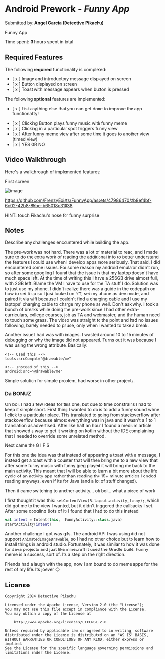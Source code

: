 # Android Prework - *Funny App*

Submitted by: **Angel Garcia (Detective Pikachu)**

Funny App

Time spent: **3** hours spent in total

## Required Features

The following **required** functionality is completed:

* [ x ] Image and introductory message displayed on screen
* [ x ] Button displayed on screen
* [ x ] Toast with message appears when button is pressed

The following **optional** features are implemented:

* [ x ] List anything else that you can get done to improve the app functionality!

- [ x ] Clicking Button plays funny music with funny meme
- [ x ] Clicking in a particular spot triggers funny view
- [ x ] After funny meme view after some time it goes to another view (timed view)
- [ x ] YES OR NO

## Video Walkthrough

Here's a walkthrough of implemented features:

First screen

![image](https://github.com/FrenzyExists/FunnyApp/assets/47986470/8cdf169d-d323-4dda-b49b-a92f24cda324)

https://github.com/FrenzyExists/FunnyApp/assets/47986470/2b8ef4bf-6c02-42b8-85be-b65018c31038

HINT: touch Pikachu's nose for funny surprise

## Notes

Describe any challenges encountered while building the app.

The pre-work was not hard. There was a lot of material to read, and I made sure to do the extra 
work of reading the additional info to better understand the features I could use when I develop 
apps more seriously. That said, I did encountered some issues. For some reason my android emulator 
didn't run, so after some googling I found that the issue is that my laptop doesn't have much space 
left. At the time of writing this I have a 256GB drive almost full, with 2GB left. Blame the VM I 
have to use for the TA stuff I do. Solution was to just use my phone. I didn't realize there was a 
guide in the codepath on how to set it up so I just looked on YT, set my phone as dev mode, and 
paired it via wifi because I couldn't find a charging cable and I use my laptops' charging cable 
to charge my phone as well. Don't ask why. I took a bunch of breaks while doing the pre-work since 
I had other extra-curriculars, college courses, job as TA and webmaster, and the human need to touch
some grass. The video was straight to the point and had no issues following, barely needed to pause, 
only when I wanted to take a break. 

Another issue I had was with images. I wasted around 10 to 15 minutes of debugging on why the image
did not appeared. Turns out it was because I was using the wrong attribute. Basically:

```
<!-- Used this -->
tools:srcCompat="@drawable/me"
```

```
<!-- Instead of this -->
android:src="@drawable/me"
```

Simple solution for simple problem, had worse in other projects.

### Da BONUZ

Oh boi. I had a few ideas for this one, but due to time constrains I had to keep it simple short.
First thing I wanted to do is to add a funny sound whne I click to a particular place. This translated
to going from stackoverflow after stackoverflow because almost everything was in java and it wasn't 
a 1 to 1 translation as advertised. After like half an hour I found a medium article that showed a
way to get it working on kotlin without the IDE complaining that I needed to override some unrelated
method.

Next came the G I F S

For this one the idea was that instead of appearing a toast with a message, I instead get a toast
with a counter that will then bring me to a new view that after some funny music with funny jpeg 
played it will bring me back to the main activity. This meant that I will be able to learn a bit
more about the life cycle of an activity app rather than reading the 15+ minute articles I ended
reading anyways, even if its for Java (and a lot of stuff changed).

Then it came switching to another activity... oh boi... what a piece of work

I first thought it was this: `setContentView(R.layout.activity_funny);`, which did got me to the 
view I wanted, but it didn't triggered the callbacks I set. After some googling (lots of it) I 
found that i had to do this instead

```kotlin
val intent = Intent(this,  FunnyActivity::class.java)
startActivity(intent)
```         

Another challenge I got was gifs. The android API I was using did not support `AnimatedImageDrawable`,
so I had no other choice but to learn how to install things in android studio. Fortunately, it was
similar to how it was done for Java projects and just like minecraft it used the Gradle build. Funny
meme is a success, sort of. Its a step on the right direction.

Friends had a laugh with the app, now I am bound to do meme apps for the rest of my life. 
Its joever 😔

## License

    Copyright 2024 Detective Pikachu

    Licensed under the Apache License, Version 2.0 (the "License");
    you may not use this file except in compliance with the License.
    You may obtain a copy of the License at

        http://www.apache.org/licenses/LICENSE-2.0

    Unless required by applicable law or agreed to in writing, software
    distributed under the License is distributed on an "AS IS" BASIS,
    WITHOUT WARRANTIES OR CONDITIONS OF ANY KIND, either express or implied.
    See the License for the specific language governing permissions and
    limitations under the License.



